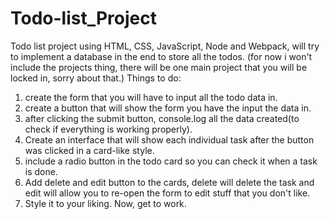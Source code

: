 # Todo-list_Project
Todo list project using HTML, CSS, JavaScript, Node and Webpack, will try to implement a database in the end to store all the todos.
(for now i won't include the projects thing, there will be one main project that you will be locked in, sorry about that.)
Things to do:
1. create the form that you will have to input all the todo data in.
2. create a button that will show the form you have the input the data in.
3. after clicking the submit button, console.log all the data created(to check if everything is working properly).
4. Create an interface that will show each individual task after the button was clicked in a card-like style.
5. include a radio button in the todo card so you can check it when a task is done.
6. Add delete and edit button to the cards, delete will delete the task and edit will allow you to re-open the form to edit stuff that you don't like.
7. Style it to your liking.
Now, get to work.